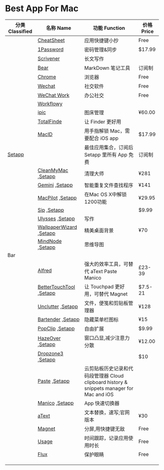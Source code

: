 # Best App For Mac

| 分类 Classified 	| 名称 Name 	| 功能 Function 	| 价格 Price 	|
|-------------------------------	|-----------------------------------------------------------------------------------------------------------------------------------	|-------------------------------------------	|------------	|
|   | [CheatSheet](https://www.mediaatelier.com/CheatSheet/) | 应用快捷键小抄 | Free |
|   | [1Password](https://agilebits.com/) | 密码管理&同步 | $17.99 |
|  	| [Scrivener](https://www.literatureandlatte.com/scrivener/download) 	| 长文写作 	|  	|
|  	| [Bear](https://itunes.apple.com/cn/app/%E7%86%8A%E6%8E%8C%E8%AE%B0/id1091189122?mt=12) 	|  MarkDown 笔记工具 	|  订阅制	|
|  	| [Chrome](https://www.google.com/chrome/thank-you.html?statcb=0&installdataindex=empty) 	| 浏览器 	|  Free	|
|   | [Wechat](https://itunes.apple.com/cn/app/wechat/id836500024?l=en&mt=12) | 社交软件 | Free |
|  	| [WeChat Work](https://itunes.apple.com/cn/app/%E4%BC%81%E4%B8%9A%E5%BE%AE%E4%BF%A1/id1189898970?mt=12) 	|  办公社交	|  Free	|
|  	| [Workflowy](https://workflowy.com/accounts/login/) 	|  	|  	|
|  	| [ipic](https://itunes.apple.com/cn/app/ipic-image-upload-tool/id1101244278?l=en&mt=12)	| 图床管理 	| ¥60.00	|
|  	| [TotalFinde](https://totalfinder.binaryage.com/) 	| 让 Finder 更好用 	|  	|
|   | [MacID](https://macid.co/) | 用手指解锁 Mac，需要配合 iOS app | $17.99 |
| [Setapp](https://setapp.com/)  	|  	|  最佳应用集合，订阅后Setapp 里所有 App 免费	|  订阅制	|
|  	| [CleanMyMac](https://macpaw.com/cleanmymac) ,[Setapp](https://setapp.com/apps/cleanmymac-x) 	|  清理大师	| ¥281	|
|  	| [Gemini](https://macpaw.com/zh/store/gemini) ,[Setapp](https://setapp.com/apps/gemini) 	|  智能重复文件查找程序	| ¥141	|
|  	| [MacPilot](https://www.koingosw.com/products/macpilot/) ,[Setapp](https://setapp.com/apps/macpilot)	| 在Mac OS X中解锁1200功能	| ¥29.95	|
|  	| [Sip](https://sipapp.io/) ,[Setapp](https://setapp.com/apps/sip) 	|  	| $9.99	|
|  	| [Ulysses](https://ulysses.app/) ,[Setapp](https://setapp.com/apps/ulysses) 	|  写作	|  	|
|  	| [WallpaperWizard](https://macpaw.com/zh/store/wallpaper-wizard) ,[Setapp](https://setapp.com/apps/wallpaper-wizard) 	|  精美桌面背景	|  ¥70	|
|   | [MindNode](https://mindnode.com/mindnode/mac) ,[Setapp](https://setapp.com/apps/mindnode) | 思维导图 | 
| Bar 	|  	|  	|  	|
|  	| [Alfred](https://www.alfredapp.com/) 	| 强大的效率工具，可替代 aText Paste Manico 	| £23-39	|
|  	| [BetterTouchTool](https://folivora.ai/) ,[Setapp](https://setapp.com/apps/bettertouchtool) | 让 Touchpad 更好用，可替代 Magnet 	|  $7.5-21	|
|  	| [Unclutter](https://unclutterapp.com/) ,[Setapp](https://setapp.com/apps/unclutter)	| 文件，便笺和剪贴板管理器 	| ¥128	|
|  	| [Bartender](https://www.macbartender.com/) ,[Setapp](https://setapp.com/apps/bartender)	| 隐藏菜单栏图标 	| ¥15	|
|  	| [PopClip](https://pilotmoon.com/popclip/) ,[Setapp](https://itunes.apple.com/cn/app/popclip/id445189367?l=en&mt=12 ) 	|  自由扩展	|  $9.99	|
|  	| [HazeOver](https://hazeover.com/) ,[Setapp](https://setapp.com/apps/hazeover) 	| 窗口凸显,减少注意力分散 	| ¥12.00	|
|  	| [Dropzone3](https://aptonic.com/) ,[Setapp](https://setapp.com/apps/dropzone) 	|  	| $10	|
|  	| [Paste](https://pasteapp.me/) ,[Setapp](https://setapp.com/apps/paste) 	|  云剪贴板历史记录和代码段管理器 Cloud clipboard history & snippets manager for Mac and iOS	|  	|
|  	| [Manico](https://manico.im/) ,[Setapp](https://itunes.apple.com/cn/app/manico/id724472954?mt=12) 	|  App 快速切换器	|  	|
|  	| [aText](http://www.trankynam.com/atext/) 	| 文本替换，速写;官网版本 	| ¥30	|
|  	| [Magnet](https://itunes.apple.com/cn/app/magnet/id441258766?mt=12) 	| 分屏,用快捷键无敌 	| Free	|
|  	| [Usage](https://www.mediaatelier.com/Usage/) 	| 时间跟踪，记录应用使用时长 	| Free	|
|  	| [Flux](https://justgetflux.com/) 	| 保护眼睛 	|  Free	|
|  	|  	|  	|  	|
|  	|  	|  	|  	|
|  	|  	|  	|  	|


